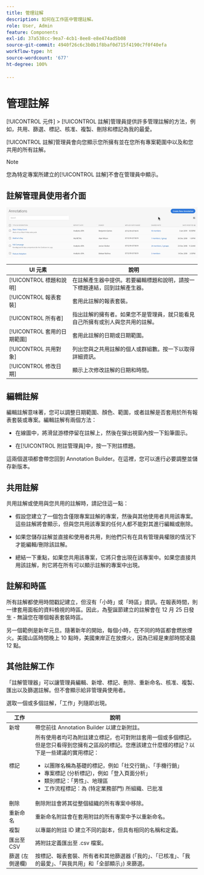 ```yaml
---
title: 管理註解
description: 如何在工作區中管理註解。
role: User, Admin
feature: Components
exl-id: 37a538cc-9ea7-4cb1-8ee8-e8e474ad5b08
source-git-commit: 4940f26c6c3b0b1f8baf0d715f4190c7f0f40efa
workflow-type: ht
source-wordcount: '677'
ht-degree: 100%

---
```


# 管理註解

[!UICONTROL 元件] > [!UICONTROL 註解]管理員提供許多管理註解的方法，例如，共用、篩選、標記、核准、複製、刪除和標記為我的最愛。

[!UICONTROL 註解]管理員會向您顯示您所擁有並在您所有專案範圍中以及和您共用的所有註解。

>[!NOTE]
>
>您為特定專案所建立的[!UICONTROL 註解]不會在管理員中顯示。

## 註解管理員使用者介面

![](assets/annotation-mgr.png)

| UI 元素 | 說明 |
| --- | --- | 
| [!UICONTROL 標題和說明] | 在註解產生器中提供。若要編輯標題和說明，請按一下標題連結，回到註解產生器。 |
| [!UICONTROL 報表套裝] | 套用此註解的報表套裝。 |
| [!UICONTROL 所有者] | 指出註解的擁有者。如果您不是管理員，就只能看見自己所擁有或別人與您共用的註解。 |
| [!UICONTROL 套用的日期範圍] | 套用此註解的日期或日期範圍。 |
| [!UICONTROL 共用對象] | 列出您與之共用註解的個人或群組數。按一下以取得詳細資訊。 |
| [!UICONTROL 修改日期] | 顯示上次修改註解的日期和時間。 |

## 編輯註解

編輯註解意味著，您可以調整日期範圍、顏色、範圍，或者註解是否套用於所有報表套裝或專案。編輯註解有兩個方法：

* 在線圖中，將滑鼠游標停留在註解上，然後在彈出視窗內按一下鉛筆圖示。

* 在[!UICONTROL 附註管理員]中，按一下附註標題。

這兩個選項都會帶您回到 Annotation Builder。在這裡，您可以進行必要調整並儲存新版本。

## 共用註解

共用註解或使用與您共用的註解時，請記住這一點：

* 假設您建立了一個包含僅限專案註解的專案，然後與其他使用者共用該專案。這些註解將會顯示，但與您共用該專案的任何人都不能對其進行編輯或刪除。

* 如果您儲存註解並直接和使用者共用，則他們只有在具有管理員權限的情況下才能編輯/刪除該註解。

* 總結一下重點，如果您共用該專案，它將只會出現在該專案中。如果您直接共用該註解，則它將在所有可以顯示註解的專案中出現。

## 註解和時區

所有註解都使用時間戳記建立，但沒有「小時」或「時區」資訊。在報表時間，則一律套用面板的資料檢視的時區。因此，為聖誕節建立的註解會在 12 月 25 日發生 - 無論您在哪個報表套裝時區。

另一個範例是新年元旦。隨著新年的開始，每個小時，在不同的時區都會燃放煙火。美國山區時間晚上 10 點時，美國東岸正在放煙火，因為已經是東部時間凌晨 12 點。

## 其他註解工作

「註解管理器」可以讓管理員編輯、新增、標記、刪除、重新命名、核准、複製、匯出以及篩選註解。但不會顯示給非管理員使用者。

選取一個或多個註解，「工作」列隨即出現。

| 工作 | 說明 |
| --- | --- |
| 新增 | 帶您前往 Annotation Builder 以建立新附註。 |
| 標記 | 所有使用者均可為附註建立標記，也可對附註套用一個或多個標記。但是您只看得到您擁有之區段的標記。您應該建立什麼樣的標記？以下是一些建議的實用標記：<ul><li>以團隊名稱為基礎的標記，例如「社交行銷」、「手機行銷」</li><li>專案標記 (分析標記)，例如「登入頁面分析」</li><li>類別標記：「男性」、地理區</li><li>工作流程標記：為 (特定業務部門) 所組織、已批准</li></ul> |
| 刪除 | 刪除附註會將其從整個組織的所有專案中移除。 |
| 重新命名 | 重新命名附註會在套用附註的所有專案中予以重新命名。 |
| 複製 | 以專屬的附註 ID 建立不同的副本，但具有相同的名稱和定義。 |
| 匯出至 CSV | 將附註定義匯出至 .csv 檔案。 |
| 篩選 (左側邊欄) | 按標記、報表套裝、所有者和其他篩選器 (「我的」、「已核准」、「我的最愛」、「與我共用」和「全部顯示」) 來篩選。 |
